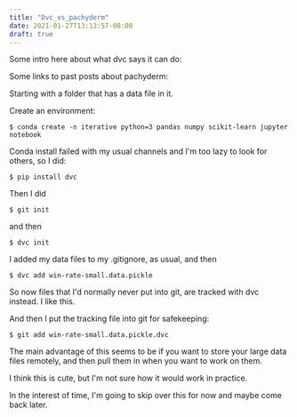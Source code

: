 ```yaml
---
title: "Dvc_vs_pachyderm"
date: 2021-01-27T13:13:57-08:00
draft: true
---
```


Some intro here about what dvc says it can do:

Some links to past posts about pachyderm:

Starting with a folder that has a data file in it. 

Create an environment: 

`$ conda create -n iterative python=3 pandas numpy scikit-learn jupyter notebook`

Conda install failed with my usual channels and I'm too lazy to look for others, so I did:

`$ pip install dvc`

Then I did 

`$ git init`

and then 

`$ dvc init`

I added my data files to my .gitignore, as usual, and then 

`$ dvc add win-rate-small.data.pickle`

So now files that I'd normally never put into git, are tracked with dvc instead. 
I like this. 

And then I put the tracking file into git for safekeeping:

`$ git add win-rate-small.data.pickle.dvc`

The main advantage of this seems to be if you want to store your large data files
remotely, and then pull them in when you want to work on them. 

I think this is cute, but I'm not sure how it would work in practice. 

In the interest of time, I'm going to skip over this for now and maybe come back later.





